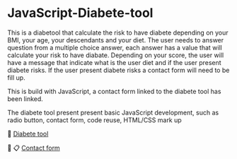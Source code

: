 # JavaScript-Diabete-tool

This is a diabetool that calculate the risk to have diabete depending on your BMI, your age, your descendants and your diet. The user needs to answer question from a multiple choice answer, each answer has a value that will calculate your risk to have diabate. Depending on your score, the user will have a message that indicate what is the user diet and if the user present diabete risks. If the user present diabete risks a contact form will need to be fill up.

This is build with JavaScript, a contact form linked to the diabete tool has been linked.

The diabete tool present present basic JavaScript development, such as radio button, contact form, code reuse, HTML/CSS mark up

:link: [Diabete tool](http://titan.dcs.bbk.ac.uk/~vbomme01/portfolio/javascript/diabetetool/project_1/diabetestool.html)

:link: :clipboard: [Contact form](http://titan.dcs.bbk.ac.uk/%7Evbomme01/portfolio/JavaScript/diabetetool/project_1/contactform.html)


